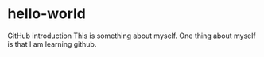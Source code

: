 # hello-world
GitHub  introduction
This is something about myself.
One thing about myself is that I am learning github.
